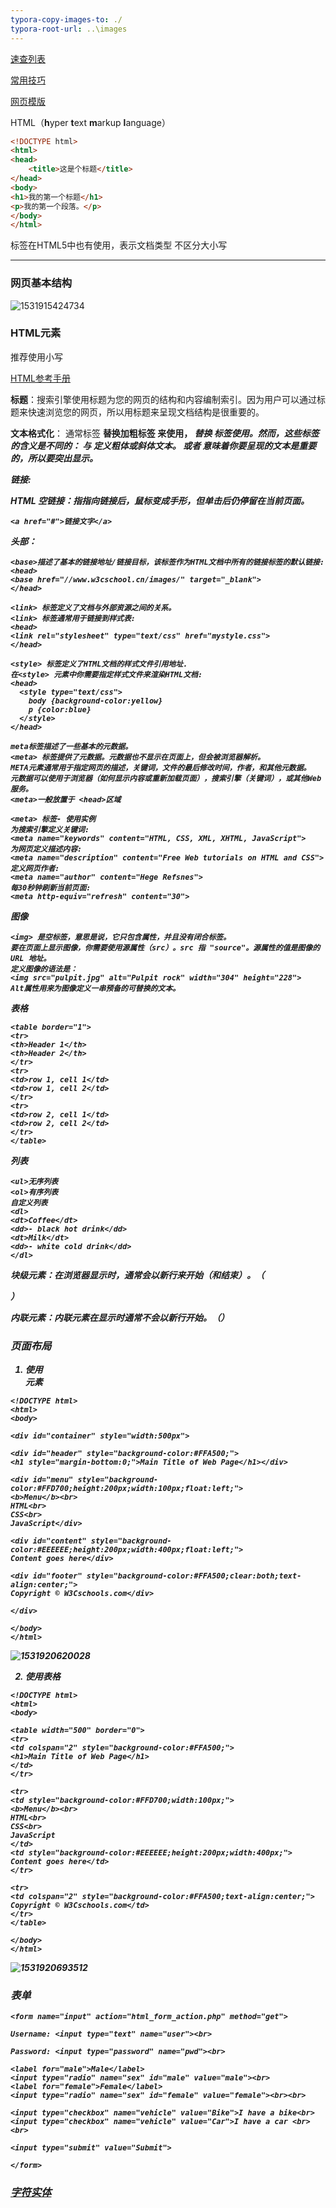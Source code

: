 ```yaml
---
typora-copy-images-to: ./
typora-root-url: ..\images
---
```


[速查列表](https://www.w3cschool.cn/html/html-quicklist.html)

[常用技巧](https://www.w3cschool.cn/html/html-code.html)

[网页模版](https://www.w3cschool.cn/html/html-template.html)

HTML（**h**yper **t**ext **m**arkup **l**anguage）

```HTML
<!DOCTYPE html>
<html>
<head>
	<title>这是个标题</title>
</head>
<body>
<h1>我的第一个标题</h1>
<p>我的第一个段落。</p>
</body>
</html>
```

<!doctype html>标签在HTML5中也有使用，表示文档类型 不区分大小写
-----

### 网页基本结构


![1531915424734](1531915424734.png)

### HTML元素

推荐使用小写

[HTML参考手册](https://www.w3cschool.cn/htmltags/html-reference.html)

**标题**：搜索引擎使用标题为您的网页的结构和内容编制索引。因为用户可以通过标题来快速浏览您的网页，所以用标题来呈现文档结构是很重要的。

**文本格式化**：
通常标签 <strong> 替换加粗标签 <b> 来使用， <em> 替换 <i>标签使用。然而，这些标签的含义是不同的： 
<b> 与<i> 定义粗体或斜体文本。 
<strong> 或者 <em> 意味着你要呈现的文本是重要的，所以要突出显示。

**链接**:

HTML 空链接：指指向链接后，鼠标变成手形，但单击后仍停留在当前页面。

```<a href="#">链接文字</a>```

**头部**：

```
<base>描述了基本的链接地址/链接目标，该标签作为HTML文档中所有的链接标签的默认链接:
<head>       
<base href="//www.w3cschool.cn/images/" target="_blank">      
</head>
```

```
<link> 标签定义了文档与外部资源之间的关系。
<link> 标签通常用于链接到样式表:    
<head>       
<link rel="stylesheet" type="text/css" href="mystyle.css">        
</head>
```

```
<style> 标签定义了HTML文档的样式文件引用地址.
在<style> 元素中你需要指定样式文件来渲染HTML文档:  
<head>        
  <style type="text/css">        
  	body {background-color:yellow}        
  	p {color:blue}        
  </style>        
</head>
```

```
meta标签描述了一些基本的元数据。
<meta> 标签提供了元数据。元数据也不显示在页面上，但会被浏览器解析。
META元素通常用于指定网页的描述，关键词，文件的最后修改时间，作者，和其他元数据。
元数据可以使用于浏览器（如何显示内容或重新加载页面），搜索引擎（关键词），或其他Web服务。
<meta>一般放置于 <head>区域

<meta> 标签- 使用实例
为搜索引擎定义关键词:   
<meta name="keywords" content="HTML, CSS, XML, XHTML, JavaScript">
为网页定义描述内容:    
<meta name="description" content="Free Web tutorials on HTML and CSS">
定义网页作者:    
<meta name="author" content="Hege Refsnes">
每30秒钟刷新当前页面:   
<meta http-equiv="refresh" content="30">
```

**图像**

```
<img> 是空标签，意思是说，它只包含属性，并且没有闭合标签。
要在页面上显示图像，你需要使用源属性（src）。src 指 "source"。源属性的值是图像的 URL 地址。
定义图像的语法是：
<img src="pulpit.jpg" alt="Pulpit rock" width="304" height="228">
Alt属性用来为图像定义一串预备的可替换的文本。
```

**表格**

```
<table border="1">
<tr>
<th>Header 1</th>
<th>Header 2</th>
</tr>
<tr>
<td>row 1, cell 1</td>
<td>row 1, cell 2</td>
</tr>
<tr>
<td>row 2, cell 1</td>
<td>row 2, cell 2</td>
</tr>
</table>
```

**列表**

```
<ul>无序列表
<ol>有序列表
自定义列表
<dl>
<dt>Coffee</dt>
<dd>- black hot drink</dd>
<dt>Milk</dt>
<dd>- white cold drink</dd>
</dl> 
```



**块级元素**：在浏览器显示时，通常会以新行来开始（和结束）。（<div> ）

**内联元素**：内联元素在显示时通常不会以新行开始。（<span>）



### 页面布局

1. 使用<div>元素

```
<!DOCTYPE html>
<html>
<body>

<div id="container" style="width:500px">

<div id="header" style="background-color:#FFA500;">
<h1 style="margin-bottom:0;">Main Title of Web Page</h1></div>

<div id="menu" style="background-color:#FFD700;height:200px;width:100px;float:left;">
<b>Menu</b><br>
HTML<br>
CSS<br>
JavaScript</div>

<div id="content" style="background-color:#EEEEEE;height:200px;width:400px;float:left;">
Content goes here</div>

<div id="footer" style="background-color:#FFA500;clear:both;text-align:center;">
Copyright © W3Cschools.com</div>

</div>

</body>
</html>
```

![1531920620028](1531920620028.png)

2.  使用表格

```
<!DOCTYPE html>
<html>
<body>

<table width="500" border="0">
<tr>
<td colspan="2" style="background-color:#FFA500;">
<h1>Main Title of Web Page</h1>
</td>
</tr>

<tr>
<td style="background-color:#FFD700;width:100px;">
<b>Menu</b><br>
HTML<br>
CSS<br>
JavaScript
</td>
<td style="background-color:#EEEEEE;height:200px;width:400px;">
Content goes here</td>
</tr>

<tr>
<td colspan="2" style="background-color:#FFA500;text-align:center;">
Copyright © W3Cschools.com</td>
</tr>
</table>

</body>
</html>
```

![1531920693512](1531920693512.png)

### 表单

```
<form name="input" action="html_form_action.php" method="get">

Username: <input type="text" name="user"><br>

Password: <input type="password" name="pwd"><br>

<label for="male">Male</label>
<input type="radio" name="sex" id="male" value="male"><br>
<label for="female">Female</label>
<input type="radio" name="sex" id="female" value="female"><br><br>

<input type="checkbox" name="vehicle" value="Bike">I have a bike<br>
<input type="checkbox" name="vehicle" value="Car">I have a car <br><br>

<input type="submit" value="Submit">

</form> 
```

### [字符实体](https://www.w3cschool.cn/html/html-entities.html)

[](https://www.w3cschool.cn/html/html-entities.html)



